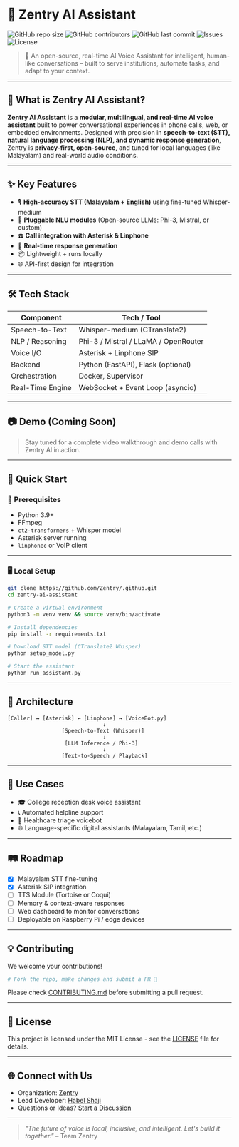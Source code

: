 
# 🤖 Zentry AI Assistant

![GitHub repo size](https://img.shields.io/github/repo-size/Zentry/.github)
![GitHub contributors](https://img.shields.io/github/contributors/Zentry/.github)
![GitHub last commit](https://img.shields.io/github/last-commit/Zentry/.github)
![Issues](https://img.shields.io/github/issues/Zentry/.github)
![License](https://img.shields.io/github/license/Zentry/.github)

> 🚀 An open-source, real-time AI Voice Assistant for intelligent, human-like conversations – built to serve institutions, automate tasks, and adapt to your context.

---

## 🧠 What is Zentry AI Assistant?

**Zentry AI Assistant** is a **modular, multilingual, and real-time AI voice assistant** built to power conversational experiences in phone calls, web, or embedded environments. Designed with precision in **speech-to-text (STT), natural language processing (NLP), and dynamic response generation**, Zentry is **privacy-first, open-source**, and tuned for local languages (like Malayalam) and real-world audio conditions.

---

## ✨ Key Features

- 🎙️ **High-accuracy STT (Malayalam + English)** using fine-tuned Whisper-medium
- 🧩 **Pluggable NLU modules** (Open-source LLMs: Phi-3, Mistral, or custom)
- ☎️ **Call integration with Asterisk & Linphone**
- 💬 **Real-time response generation**
- 📦 Lightweight + runs locally
- 🌐 API-first design for integration

---

## 🛠️ Tech Stack

| Component        | Tech / Tool                                |
|------------------|---------------------------------------------|
| Speech-to-Text   | Whisper-medium (CTranslate2)                |
| NLP / Reasoning  | Phi-3 / Mistral / LLaMA / OpenRouter        |
| Voice I/O        | Asterisk + Linphone SIP                     |
| Backend          | Python (FastAPI), Flask (optional)          |
| Orchestration    | Docker, Supervisor                          |
| Real-Time Engine | WebSocket + Event Loop (asyncio)            |

---

## 📷 Demo (Coming Soon)

> Stay tuned for a complete video walkthrough and demo calls with Zentry AI in action.

---

## 🚀 Quick Start

### 🔧 Prerequisites

- Python 3.9+
- FFmpeg
- `ct2-transformers` + Whisper model
- Asterisk server running
- `linphonec` or VoIP client

---

### 🖥️ Local Setup

```bash
git clone https://github.com/Zentry/.github.git
cd zentry-ai-assistant

# Create a virtual environment
python3 -m venv venv && source venv/bin/activate

# Install dependencies
pip install -r requirements.txt

# Download STT model (CTranslate2 Whisper)
python setup_model.py

# Start the assistant
python run_assistant.py
````

---

## 🔁 Architecture

```text
[Caller] ↔ [Asterisk] ↔ [Linphone] ↔ [VoiceBot.py]
                              ↓
                 [Speech-to-Text (Whisper)]
                              ↓
                  [LLM Inference / Phi-3]
                              ↓
                 [Text-to-Speech / Playback]
```

---

## 🧪 Use Cases

* 🎓 College reception desk voice assistant
* 📞 Automated helpline support
* 🏥 Healthcare triage voicebot
* 🌐 Language-specific digital assistants (Malayalam, Tamil, etc.)

---

## 🛤️ Roadmap

* [x] Malayalam STT fine-tuning
* [x] Asterisk SIP integration
* [ ] TTS Module (Tortoise or Coqui)
* [ ] Memory & context-aware responses
* [ ] Web dashboard to monitor conversations
* [ ] Deployable on Raspberry Pi / edge devices

---

## 💡 Contributing

We welcome your contributions!

```bash
# Fork the repo, make changes and submit a PR 🚀
```

Please check [CONTRIBUTING.md](https://github.com/Zentry/.github/blob/main/CONTRIBUTING.md) before submitting a pull request.

---

## 📜 License

This project is licensed under the MIT License - see the [LICENSE](LICENSE) file for details.

---

## 🌐 Connect with Us

* Organization: [Zentry](https://github.com/Zentry)
* Lead Developer: [Habel Shaji](https://github.com/habelshaji)
* Questions or Ideas? [Start a Discussion](https://github.com/Zentry/.github/discussions)

---

> *"The future of voice is local, inclusive, and intelligent. Let's build it together."* – Team Zentry

